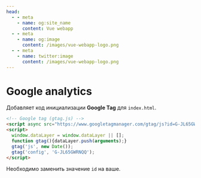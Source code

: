 ```yaml
---
head:
  - - meta
    - name: og:site_name
      content: Vue webapp
  - - meta
    - name: og:image
      content: /images/vue-webapp-logo.png
  - - meta
    - name: twitter:image
      content: /images/vue-webapp-logo.png
---
```


# Google analytics

Добавляет код инициализации **Google Tag** для `index.html`.

```html
<!-- Google tag (gtag.js) -->
<script async src="https://www.googletagmanager.com/gtag/js?id=G-JL65GWRNQQ"></script>
<script>
  window.dataLayer = window.dataLayer || [];
  function gtag(){dataLayer.push(arguments);}
  gtag('js', new Date());
  gtag('config', 'G-JL65GWRNQQ');
</script>
```

Необходимо заменить значение `id` на ваше.
